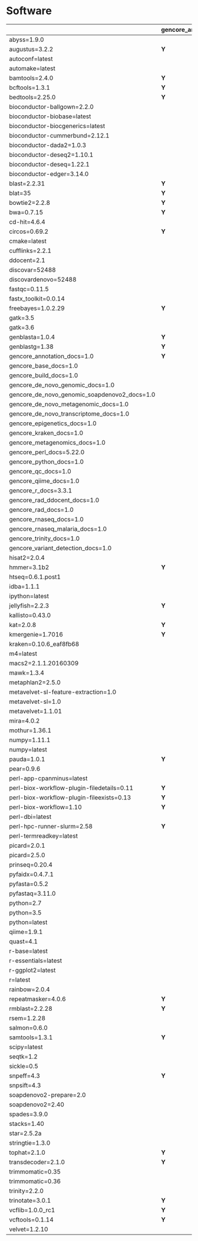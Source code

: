 # Software

| | gencore_annotation_1.0 | gencore_base_1.0 | gencore_build_1.0 | gencore_de_novo_genomic_1.0 | gencore_de_novo_genomic_soapdenovo2_1.0 | gencore_de_novo_metagenomic_1.0 | gencore_de_novo_transcriptome_1.0 | gencore_epigenetics_1.0 | gencore_kraken_1.0 | gencore_metagenomics_1.0 | gencore_perl_5.22.0 | gencore_python_1.0 | gencore_qc_1.0 | gencore_qiime_1.0 | gencore_r_3.3.1 | gencore_rad_1.0 | gencore_rad_ddocent_1.0 | gencore_rnaseq_1.0 | gencore_rnaseq_malaria_1.0 | gencore_trinity_1.0 | gencore_variant_detection_1.0 |
| --- | --- | --- | --- | --- | --- | --- | --- | --- | --- | --- | --- | --- | --- | --- | --- | --- | --- | --- | --- | --- | ---  |
| abyss=1.9.0 | | | | **Y** | | | | | | | | | | | | | | | | | |
| augustus=3.2.2 | **Y** | | | **Y** | | **Y** | **Y** | | | **Y** | | | | | | | | | | | |
| autoconf=latest | | | **Y** | | | | | | | | | | | | | | | | | | |
| automake=latest | | | **Y** | | | | | | | | | | | | | | | | | | |
| bamtools=2.4.0 | **Y** | | | **Y** | | **Y** | **Y** | **Y** | | **Y** | | | | | | **Y** | | **Y** | **Y** | | **Y** |
| bcftools=1.3.1 | **Y** | | | **Y** | | **Y** | **Y** | **Y** | | **Y** | | | | | | **Y** | | **Y** | **Y** | | **Y** |
| bedtools=2.25.0 | **Y** | | | **Y** | | **Y** | **Y** | **Y** | | **Y** | | | | | | **Y** | | **Y** | **Y** | | **Y** |
| bioconductor-ballgown=2.2.0 | | | | | | | | | | | | | | | | | | **Y** | | | |
| bioconductor-biobase=latest | | | | | | | | | | | | | | | **Y** | | | | | | **Y** |
| bioconductor-biocgenerics=latest | | **Y** | | | | | | | | | | | | | | | | | | | |
| bioconductor-cummerbund=2.12.1 | | | | | | | | | | | | | | | | | | **Y** | **Y** | | |
| bioconductor-dada2=1.0.3 | | | | | | | | | | **Y** | | | | | | | | | | | |
| bioconductor-deseq2=1.10.1 | | | | | | | **Y** | | | | | | | | | | | **Y** | **Y** | | |
| bioconductor-deseq=1.22.1 | | | | | | | **Y** | | | | | | | | | | | **Y** | **Y** | | |
| bioconductor-edger=3.14.0 | | | | | | | **Y** | | | | | | | | | | | **Y** | **Y** | | |
| blast=2.2.31 | **Y** | | | **Y** | | **Y** | **Y** | | | **Y** | | | | | | **Y** | | | | | **Y** |
| blat=35 | **Y** | | | **Y** | | **Y** | **Y** | | | **Y** | | | | | | **Y** | | **Y** | **Y** | | **Y** |
| bowtie2=2.2.8 | **Y** | | | **Y** | | **Y** | **Y** | **Y** | | **Y** | | | | | | **Y** | | **Y** | **Y** | | **Y** |
| bwa=0.7.15 | **Y** | | | **Y** | | **Y** | **Y** | **Y** | | **Y** | | | | | | | | | | | **Y** |
| cd-hit=4.6.4 | | | | | | | | | | **Y** | | | | | | **Y** | | | | | |
| circos=0.69.2 | **Y** | | | **Y** | | **Y** | **Y** | | | | | | | | | | | | | | **Y** |
| cmake=latest | | | **Y** | | | | | | | | | | | | | | | | | | |
| cufflinks=2.2.1 | | | | | | | **Y** | | | | | | | | | | | **Y** | **Y** | | **Y** |
| ddocent=2.1 | | | | | | | | | | | | | | | | | **Y** | | | | |
| discovar=52488 | | | | **Y** | | | | | | | | | | | | | | | | | **Y** |
| discovardenovo=52488 | | | | **Y** | | | | | | | | | | | | | | | | | **Y** |
| fastqc=0.11.5 | | | | | | | | | | | | | **Y** | | | | | **Y** | | | |
| fastx_toolkit=0.0.14 | | | | | | | | | | | | | **Y** | | | | | | | | |
| freebayes=1.0.2.29 | **Y** | | | **Y** | | | | | | | | | | | | **Y** | | | | | **Y** |
| gatk=3.5 | | | | | | | | | | | | | | | | | | | **Y** | | **Y** |
| gatk=3.6 | | | | **Y** | | | | | | | | | | | | | | **Y** | | | |
| genblasta=1.0.4 | **Y** | | | **Y** | | | | | | | | | | | | | | | | | |
| genblastg=1.38 | **Y** | | | **Y** | | | | | | | | | | | | | | | | | |
| gencore_annotation_docs=1.0 | **Y** | | | | | | | | | | | | | | | | | | | | |
| gencore_base_docs=1.0 | | **Y** | | | | | | | | | | | | | | | | | | | |
| gencore_build_docs=1.0 | | | **Y** | | | | | | | | | | | | | | | | | | |
| gencore_de_novo_genomic_docs=1.0 | | | | **Y** | | | | | | | | | | | | | | | | | |
| gencore_de_novo_genomic_soapdenovo2_docs=1.0 | | | | | **Y** | | | | | | | | | | | | | | | | |
| gencore_de_novo_metagenomic_docs=1.0 | | | | | | **Y** | | | | | | | | | | | | | | | |
| gencore_de_novo_transcriptome_docs=1.0 | | | | | | | **Y** | | | | | | | | | | | | | | |
| gencore_epigenetics_docs=1.0 | | | | | | | | **Y** | | | | | | | | | | | | | |
| gencore_kraken_docs=1.0 | | | | | | | | | **Y** | | | | | | | | | | | | |
| gencore_metagenomics_docs=1.0 | | | | | | | | | | **Y** | | | | | | | | | | | |
| gencore_perl_docs=5.22.0 | | | | | | | | | | | **Y** | | | | | | | | | | |
| gencore_python_docs=1.0 | | | | | | | | | | | | **Y** | | | | | | | | | |
| gencore_qc_docs=1.0 | | | | | | | | | | | | | **Y** | | | | | | | | |
| gencore_qiime_docs=1.0 | | | | | | | | | | | | | | **Y** | | | | | | | |
| gencore_r_docs=3.3.1 | | | | | | | | | | | | | | | **Y** | | | | | | |
| gencore_rad_ddocent_docs=1.0 | | | | | | | | | | | | | | | | | **Y** | | | | |
| gencore_rad_docs=1.0 | | | | | | | | | | | | | | | | **Y** | | | | | |
| gencore_rnaseq_docs=1.0 | | | | | | | | | | | | | | | | | | **Y** | | | |
| gencore_rnaseq_malaria_docs=1.0 | | | | | | | | | | | | | | | | | | | **Y** | | |
| gencore_trinity_docs=1.0 | | | | | | | | | | | | | | | | | | | | **Y** | |
| gencore_variant_detection_docs=1.0 | | | | | | | | | | | | | | | | | | | | | **Y** |
| hisat2=2.0.4 | | | | | | | | | | | | | | | | | | **Y** | | | |
| hmmer=3.1b2 | **Y** | | | **Y** | | **Y** | **Y** | | | **Y** | | | | | | | | | | | |
| htseq=0.6.1.post1 | | | | | | | **Y** | | | | | | | | | | | **Y** | **Y** | | |
| idba=1.1.1 | | | | **Y** | | | | | | | | | | | | | | | | | |
| ipython=latest | | | | | | | | | | | | **Y** | | | | | | | | | |
| jellyfish=2.2.3 | **Y** | | | **Y** | | | | | | | | | | | | | | | | | |
| kallisto=0.43.0 | | | | | | | | | | | | | | | | | | **Y** | **Y** | | |
| kat=2.0.8 | **Y** | | | | | | | | | | | | | | | | | | | | |
| kmergenie=1.7016 | **Y** | | | **Y** | | | | | | | | | | | | | | | | | |
| kraken=0.10.6_eaf8fb68 | | | | | | | | | **Y** | | | | | | | | | | | | |
| m4=latest | | | **Y** | | | | | | | | | | | | | | | | | | |
| macs2=2.1.1.20160309 | | | | | | | | **Y** | | | | | | | | | | | | | |
| mawk=1.3.4 | | | | | | **Y** | | | | **Y** | | | | | | | | | | | |
| metaphlan2=2.5.0 | | | | | | **Y** | | | | | | | | | | | | | | | |
| metavelvet-sl-feature-extraction=1.0 | | | | | | **Y** | | | | | | | | | | | | | | | |
| metavelvet-sl=1.0 | | | | | | **Y** | | | | | | | | | | | | | | | |
| metavelvet=1.1.01 | | | | | | **Y** | | | | | | | | | | | | | | | |
| mira=4.0.2 | | | | **Y** | | | | | | | | | | | | | | | | | |
| mothur=1.36.1 | | | | | | **Y** | | | | **Y** | | | | | | | | | | | |
| numpy=1.11.1 | | | | | | | | **Y** | | | | | | | | | | | | | |
| numpy=latest | | | | | | | | | | | | **Y** | | | | | | | | | |
| pauda=1.0.1 | **Y** | | | | | | | | | | | | | | | | | | | | |
| pear=0.9.6 | | | | **Y** | | **Y** | **Y** | | | **Y** | | | | | | | | | | | **Y** |
| perl-app-cpanminus=latest | | **Y** | **Y** | | | | | | | | **Y** | | | | | | | | | | |
| perl-biox-workflow-plugin-filedetails=0.11 | **Y** | **Y** | **Y** | **Y** | **Y** | **Y** | **Y** | **Y** | | | | | **Y** | | | **Y** | **Y** | **Y** | **Y** | **Y** | **Y** |
| perl-biox-workflow-plugin-fileexists=0.13 | **Y** | **Y** | **Y** | **Y** | **Y** | **Y** | **Y** | **Y** | | **Y** | | | **Y** | **Y** | | **Y** | **Y** | **Y** | **Y** | **Y** | **Y** |
| perl-biox-workflow=1.10 | **Y** | **Y** | **Y** | **Y** | **Y** | **Y** | **Y** | **Y** | | **Y** | | | **Y** | **Y** | | **Y** | **Y** | **Y** | **Y** | **Y** | **Y** |
| perl-dbi=latest | | | | | | | | | | | **Y** | | | | | | | | | | |
| perl-hpc-runner-slurm=2.58 | **Y** | **Y** | **Y** | **Y** | **Y** | **Y** | **Y** | **Y** | | **Y** | | | **Y** | **Y** | | **Y** | **Y** | **Y** | **Y** | **Y** | **Y** |
| perl-termreadkey=latest | | | | | | | | | | | **Y** | | | | | | | | | | |
| picard=2.0.1 | | | | | | | | | | | | | | | | | | | **Y** | | |
| picard=2.5.0 | | | | **Y** | | **Y** | **Y** | | | | | | | | | | | **Y** | | | **Y** |
| prinseq=0.20.4 | | | | **Y** | | **Y** | **Y** | | | | | | | | | | | **Y** | **Y** | | **Y** |
| pyfaidx=0.4.7.1 | | | | | | | | | | | | | **Y** | | | | | | | | |
| pyfasta=0.5.2 | | | | | | | | | | | | | **Y** | | | | | | | | |
| pyfastaq=3.11.0 | | | | | | | | | | | | | **Y** | | | | | | | | |
| python=2.7 | | | | | | | | **Y** | | | | | | | | | | | | | |
| python=3.5 | | | | | | | | | | | | | **Y** | | | | | | | | |
| python=latest | | | | | | | | | | | | **Y** | | | | | | | | | |
| qiime=1.9.1 | | | | | | | | | | | | | | **Y** | | | | | | | |
| quast=4.1 | | | | **Y** | | | **Y** | | | | | | | | | | | | | | |
| r-base=latest | | **Y** | | | | | | | | | | | | | **Y** | | | | | | **Y** |
| r-essentials=latest | | **Y** | | | | | | | | | | | | | **Y** | | | | | | **Y** |
| r-ggplot2=latest | | **Y** | | | | | | | | | | | | | | | | | | | |
| r=latest | | | | | | | | | | | | | | | **Y** | | | | | | **Y** |
| rainbow=2.0.4 | | | | | | | | | | | | | | | | **Y** | | | | | |
| repeatmasker=4.0.6 | **Y** | | | | | | | | | | | | | | | | | | | | |
| rmblast=2.2.28 | **Y** | | | | | | | | | | | | | | | | | | | | |
| rsem=1.2.28 | | | | | | | **Y** | | | | | | | | | | | | | **Y** | |
| salmon=0.6.0 | | | | | | | **Y** | | | | | | | | | | | | | | |
| samtools=1.3.1 | **Y** | | | **Y** | | **Y** | **Y** | **Y** | | **Y** | | | | | | **Y** | | **Y** | **Y** | | **Y** |
| scipy=latest | | | | | | | | | | | | **Y** | | | | | | | | | |
| seqtk=1.2 | | | | **Y** | | **Y** | **Y** | | | **Y** | | | | | | **Y** | | **Y** | **Y** | | **Y** |
| sickle=0.5 | | | | **Y** | | | **Y** | | | | | | | | | | | | | | |
| snpeff=4.3 | **Y** | | | | | | | | | | | | | | | | | | | | **Y** |
| snpsift=4.3 | | | | | | | | | | | | | | | | | | | | | **Y** |
| soapdenovo2-prepare=2.0 | | | | | **Y** | | | | | | | | | | | | | | | | |
| soapdenovo2=2.40 | | | | | **Y** | | | | | | | | | | | | | | | | |
| spades=3.9.0 | | | | **Y** | | | | | | | | | | | | | | | | | |
| stacks=1.40 | | | | | | | | | | | | | | | | **Y** | | | | | |
| star=2.5.2a | | | | | | | **Y** | | | | | | | | | | | **Y** | **Y** | | **Y** |
| stringtie=1.3.0 | | | | | | | | | | | | | | | | | | **Y** | | | |
| tophat=2.1.0 | **Y** | | | | | | **Y** | | | | | | | | | | | **Y** | **Y** | | **Y** |
| transdecoder=2.1.0 | **Y** | | | | | | | | | | | | | | | | | | | **Y** | |
| trimmomatic=0.35 | | | | | | | | | | | | | | | | | | | **Y** | | |
| trimmomatic=0.36 | | | | **Y** | | **Y** | **Y** | | | | | | **Y** | | | | | **Y** | | | |
| trinity=2.2.0 | | | | | | | | | | | | | | | | | | | | **Y** | |
| trinotate=3.0.1 | **Y** | | | | | | | | | | | | | | | | | | | **Y** | |
| vcflib=1.0.0_rc1 | **Y** | | | **Y** | | **Y** | **Y** | **Y** | | **Y** | | | | | | **Y** | | **Y** | **Y** | | **Y** |
| vcftools=0.1.14 | **Y** | | | **Y** | | **Y** | **Y** | **Y** | | **Y** | | | | | | **Y** | | **Y** | **Y** | | **Y** |
| velvet=1.2.10 | | | | **Y** | | | | | | | | | | | | | | | | | |

